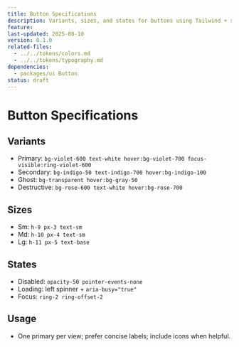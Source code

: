 ```yaml
---
title: Button Specifications
description: Variants, sizes, and states for buttons using Tailwind + shadcn.
feature:
last-updated: 2025-08-10
version: 0.1.0
related-files:
  - ../../tokens/colors.md
  - ../../tokens/typography.md
dependencies:
  - packages/ui Button
status: draft
---
```


# Button Specifications

## Variants
- Primary: `bg-violet-600 text-white hover:bg-violet-700 focus-visible:ring-violet-600`
- Secondary: `bg-indigo-50 text-indigo-700 hover:bg-indigo-100`
- Ghost: `bg-transparent hover:bg-gray-50`
- Destructive: `bg-rose-600 text-white hover:bg-rose-700`

## Sizes
- Sm: `h-9 px-3 text-sm`
- Md: `h-10 px-4 text-sm`
- Lg: `h-11 px-5 text-base`

## States
- Disabled: `opacity-50 pointer-events-none`
- Loading: left spinner + `aria-busy="true"`
- Focus: `ring-2 ring-offset-2`

## Usage
- One primary per view; prefer concise labels; include icons when helpful.
